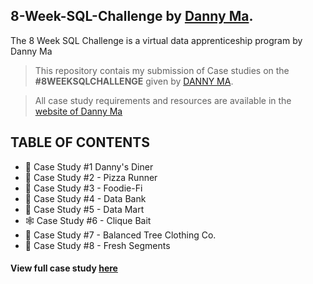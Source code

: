 ## 8-Week-SQL-Challenge by [Danny Ma](https://www.linkedin.com/in/datawithdanny/).
The 8 Week SQL Challenge is a virtual data apprenticeship program by Danny Ma

 > This repository contais my submission of Case studies on the **#8WEEKSQLCHALLENGE** given by [DANNY MA](https://www.linkedin.com/in/datawithdanny/).

 > All case study requirements and resources are available in the [website of Danny Ma](https://8weeksqlchallenge.com/)

## TABLE OF CONTENTS 
- 🍜 Case Study #1 Danny's Diner
- 🍕 Case Study #2 - Pizza Runner
- :canned_food: Case Study #3 - Foodie-Fi
- :bank: Case Study #4 - Data Bank
- :busts_in_silhouette: Case Study #5 - Data Mart
- :spider_web: Case Study #6 - Clique Bait
- :womans_clothes: Case Study #7 - Balanced Tree Clothing Co.
- :evergreen_tree: Case Study #8 - Fresh Segments


#### View full case study [here](https://8weeksqlchallenge.com/case-study-1/)

